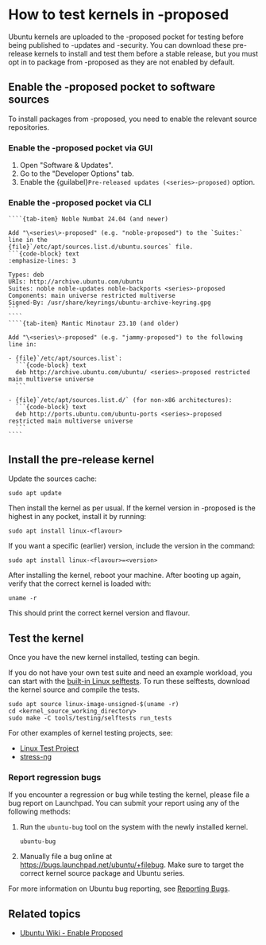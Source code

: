 # How to test kernels in -proposed

Ubuntu kernels are uploaded to the -proposed pocket for testing before being
published to -updates and -security. You can download these pre-release kernels
to install and test them before a stable release, but you must opt in to package
from -proposed as they are not enabled by default.

## Enable the -proposed pocket to software sources

To install packages from -proposed, you need to enable the relevant source
repositories.

### Enable the -proposed pocket via GUI

1. Open "Software & Updates".
1. Go to the "Developer Options" tab.
1. Enable the {guilabel}`Pre-released updates (<series>-proposed)` option.

### Enable the -proposed pocket via CLI

`````{tab-set}
````{tab-item} Noble Numbat 24.04 (and newer)

Add "\<series\>-proposed" (e.g. "noble-proposed") to the `Suites:` line in the 
{file}`/etc/apt/sources.list.d/ubuntu.sources` file.
```{code-block} text
:emphasize-lines: 3

Types: deb
URIs: http://archive.ubuntu.com/ubuntu
Suites: noble noble-updates noble-backports <series>-proposed
Components: main universe restricted multiverse
Signed-By: /usr/share/keyrings/ubuntu-archive-keyring.gpg
```
````
````{tab-item} Mantic Minotaur 23.10 (and older)

Add "\<series\>-proposed" (e.g. "jammy-proposed") to the following line in:

- {file}`/etc/apt/sources.list`:
  ```{code-block} text
  deb http://archive.ubuntu.com/ubuntu/ <series>-proposed restricted main multiverse universe
  ```

- {file}`/etc/apt/sources.list.d/` (for non-x86 architectures):
  ```{code-block} text
  deb http://ports.ubuntu.com/ubuntu-ports <series>-proposed restricted main multiverse universe
  ```
````
`````

## Install the pre-release kernel

Update the sources cache:

```{code-block} none
sudo apt update
```

Then install the kernel as per usual. If the kernel version in -proposed is the
highest in any pocket, install it by running:

```{code-block} none
sudo apt install linux-<flavour>
```

If you want a specific (earlier) version, include the version in the command:

```{code-block} none
sudo apt install linux-<flavour>=<version>
```

After installing the kernel, reboot your machine. After booting up again, verify
that the correct kernel is loaded with:

```{code-block} none
uname -r
```

This should print the correct kernel version and flavour.

## Test the kernel

Once you have the new kernel installed, testing can begin.

If you do not have your own test suite and need an example workload, you can
start with the [built-in Linux selftests]. To run these selftests, download the
kernel source and compile the tests.

```{code-block} none
sudo apt source linux-image-unsigned-$(uname -r)
cd <kernel_source_working_directory>
sudo make -C tools/testing/selftests run_tests
```

For other examples of kernel testing projects, see:

- [Linux Test Project]
- [stress-ng]


### Report regression bugs

If you encounter a regression or bug while testing the kernel, please file a bug
report on Launchpad. You can submit your report using any of the following
methods:

1. Run the `ubuntu-bug` tool on the system with the newly installed kernel.

   ```{code-block} none
   ubuntu-bug
   ```

1. Manually file a bug online at <https://bugs.launchpad.net/ubuntu/+filebug>.
Make sure to target the correct kernel source package and Ubuntu series.

For more information on Ubuntu bug reporting, see [Reporting Bugs].

## Related topics

- [Ubuntu Wiki - Enable Proposed]

[built-in Linux selftests]: https://docs.kernel.org/dev-tools/kselftest.html
[Linux Test Project]: https://linux-test-project.readthedocs.io/en/latest/
[stress-ng]: https://github.com/ColinIanKing/stress-ng
[Reporting Bugs]: https://help.ubuntu.com/community/ReportingBugs
[Ubuntu Wiki - Enable Proposed]: https://wiki.ubuntu.com/Testing/EnableProposed
